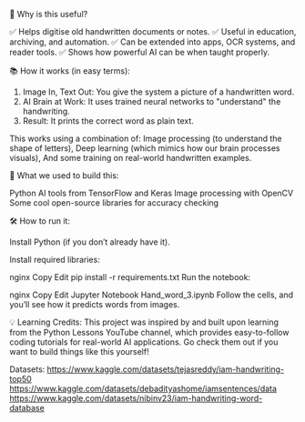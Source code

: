 🎯 Why is this useful?

✅ Helps digitise old handwritten documents or notes.
✅ Useful in education, archiving, and automation.
✅ Can be extended into apps, OCR systems, and reader tools.
✅ Shows how powerful AI can be when taught properly.

📚 How it works (in easy terms):
1. Image In, Text Out: You give the system a picture of a handwritten word.
2. AI Brain at Work: It uses trained neural networks to "understand" the handwriting.
3. Result: It prints the correct word as plain text.

This works using a combination of:
 Image processing (to understand the shape of letters),
 Deep learning (which mimics how our brain processes visuals),
 And some training on real-world handwritten examples.

🧠 What we used to build this:

Python 
AI tools from TensorFlow and Keras
Image processing with OpenCV
Some cool open-source libraries for accuracy checking

🛠 How to run it:

Install Python (if you don’t already have it).

Install required libraries:

nginx
Copy
Edit
pip install -r requirements.txt
Run the notebook:

nginx
Copy
Edit
Jupyter Notebook Hand_word_3.ipynb
Follow the cells, and you’ll see how it predicts words from images.

💡 Learning Credits:
This project was inspired by and built upon learning from the Python Lessons YouTube channel, which provides easy-to-follow coding tutorials for real-world AI applications. Go check them out if you want to build things like this yourself!

Datasets: 
https://www.kaggle.com/datasets/tejasreddy/iam-handwriting-top50
https://www.kaggle.com/datasets/debadityashome/iamsentences/data
https://www.kaggle.com/datasets/nibinv23/iam-handwriting-word-database

